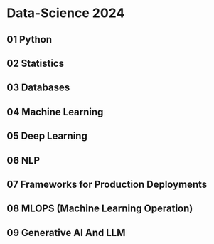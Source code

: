 # Data-Science 2024

## 01 Python
## 02 Statistics
## 03 Databases
## 04 Machine Learning
## 05 Deep Learning
## 06 NLP
## 07 Frameworks for Production Deployments
## 08 MLOPS (Machine Learning Operation)
## 09 Generative AI And LLM
